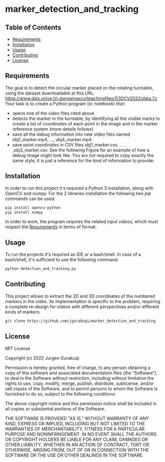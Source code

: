 # marker_detection_and_tracking

## Table of Contents

- [Requirements](#Requirements)
- [Installation](#installation)
- [Usage](#usage)
- [Contributing](#contributing)
- [License](#license)


## Requirements

The goal is to detect the circular marker placed on the rotating turntable, using the dataset downloadable at this URL: https://www.dais.unive.it/~bergamasco/teachingfiles/G3DCV2022/data.7z
Your task is to create a Python program (or notebook) that:
- opens one of the video files cited above
- detects the marker in the turntable, by identifying all the visible marks to create a list of coordinates of each point in the image and in the marker reference system (more details follows)
- save all the debug information into new video files named obj1_marker.mp4, ..., obj4_marker.mp4.
- save point coordinates in CSV files obj1_marker.csv, . . . ,obj2_marker.csv.
See the following Figure for an example of how a debug image might look like.
You are not required to copy exactly the same style, it is just a reference for the kind of information to provide:


## Installation

In order to run this project it's required a Python 3 installation, along with OpenCV and numpy. For the 2 libraries installation the following two *pip* 
commands can be used:
```bash
pip install opencv-python
pip install numpy
```

In order to work, the program requires the related input videos, which must respect the [Requirements](#Requirements) in terms of format.

## Usage

To run the projects it's required an IDE or a bash/shell. In case of a bash/shell, it's sufficient to use the following command:

```bash
python detection_and_tracking.py
```

## Contributing

This project allows to extract the 2D and 3D coordinates of the numbered markers in the video. Its implementation is specific to the problem, requiring a complete re-design for videos with different perspectives and/or different kinds of markers.

```bash
git clone https://github.com/jgurakuqi/marker_detection_and_tracking
```

## License

MIT License

Copyright (c) 2022 Jurgen Gurakuqi

Permission is hereby granted, free of charge, to any person obtaining a copy of this software and associated documentation files (the "Software"), to deal in the Software without restriction, including without limitation the rights to use, copy, modify, merge, publish, distribute, sublicense, and/or sell copies of the Software, and to permit persons to whom the Software is furnished to do so, subject to the following conditions:

The above copyright notice and this permission notice shall be included in all copies or substantial portions of the Software.

THE SOFTWARE IS PROVIDED "AS IS," WITHOUT WARRANTY OF ANY KIND, EXPRESS OR IMPLIED, INCLUDING BUT NOT LIMITED TO THE WARRANTIES OF MERCHANTABILITY, FITNESS FOR A PARTICULAR PURPOSE AND NONINFRINGEMENT. IN NO EVENT SHALL THE AUTHORS OR COPYRIGHT HOLDERS BE LIABLE FOR ANY CLAIM, DAMAGES OR OTHER LIABILITY, WHETHER IN AN ACTION OF CONTRACT, TORT OR OTHERWISE, ARISING FROM, OUT OF OR IN CONNECTION WITH THE SOFTWARE OR THE USE OR OTHER DEALINGS IN THE SOFTWARE.
